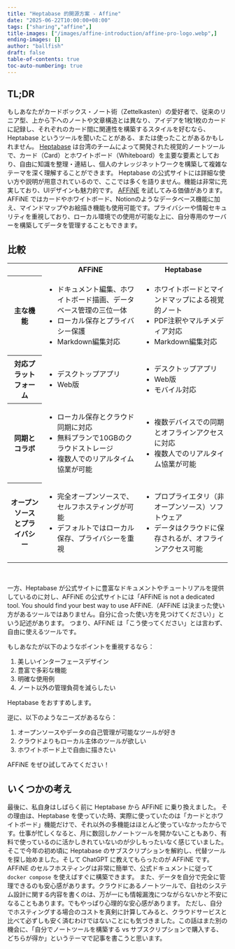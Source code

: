 ```yaml
---
title: "Heptabase 的開源方案 - Affine"
date: "2025-06-22T10:00:00+08:00"
tags: ["sharing","affine",]
title-images: ["/images/affine-introduction/affine-pro-logo.webp",]
ending-images: []
author: "ballfish"
draft: false
table-of-contents: true
toc-auto-numbering: true
---
```

<!-- introduction -->
<!--more-->
<!-- rest of the content -->
## TL;DR
もしあなたがカードボックス・ノート術（Zettelkasten）の愛好者で、従来のリニア型、上から下へのノートや文章構造とは異なり、アイデアを1枚1枚のカードに記録し、それぞれのカード間に関連性を構築するスタイルを好むなら、Heptabase というツールを聞いたことがある、または使ったことがあるかもしれません。
[Heptabase](https://heptabase.com/) は台湾のチームによって開発された視覚的ノートツールで、カード（Card）とホワイトボード（Whiteboard）を主要な要素としており、自由に知識を整理・連結し、個人のナレッジネットワークを構築して複雑なテーマを深く理解することができます。
Heptabase の公式サイトには詳細な使い方や説明が用意されているので、ここでは多くを語りません。機能は非常に充実しており、UIデザインも魅力的です。
[AFFiNE](https://affine.pro/) を試してみる価値があります。
AFFiNE ではカードやホワイトボード、Notionのようなデータベース機能に加え、マインドマップやお絵描き機能も使用可能です。プライバシーや情報セキュリティを重視しており、ローカル環境での使用が可能な上に、自分専用のサーバーを構築してデータを管理することもできます。

## 比較

<table>
    <tr>
        <th scope="col"></th>
        <th scope="col">AFFiNE</th>
        <th scope="col">Heptabase</th>
    </tr>
    <tr>
        <th scope"row">主な機能</th>
        <td>
            <ul>
                <li>ドキュメント編集、ホワイトボード描画、データベース管理の三位一体</li>
                <li>ローカル保存とプライバシー保護</li>
                <li>Markdown編集対応</li>
            </ul>
        </td>
        <td>
            <ul>
                <li>ホワイトボードとマインドマップによる視覚的ノート</li>
                <li>PDF注釈やマルチメディア対応</li>
                <li>Markdown編集対応</li>
            </ul>
        </td>
    </tr>
    <tr>
        <th scope"row">対応プラットフォーム</th>
        <td>
            <ul>
                <li>デスクトップアプリ</li>
                <li>Web版</li>
            </ul>
        </td>
        <td>
            <ul>
                <li>デスクトップアプリ</li>
                <li>Web版</li>
                <li>モバイル対応</li>
            </ul>
        </td>
    </tr>
    <tr>
        <th scope"row">同期とコラボ</th>
        <td>
            <ul>
                <li>ローカル保存とクラウド同期に対応</li>
                <li>無料プランで10GBのクラウドストレージ</li>
                <li>複数人でのリアルタイム協業が可能</li>
            </ul>
        </td>
        <td>
            <ul>
                <li>複数デバイスでの同期とオフラインアクセスに対応</li>
                <li>複数人でのリアルタイム協業が可能</li>
            </ul>
        </td>
    </tr>
    <tr>
        <th scope"row">オープンソースとプライバシー</th>
        <td>
            <ul>
                <li>完全オープンソースで、セルフホスティングが可能</li>
                <li>デフォルトではローカル保存、プライバシーを重視</li>
            </ul>
        </td>
        <td>
            <ul>
                <li>プロプライエタリ（非オープンソース）ソフトウェア</li>
                <li>データはクラウドに保存されるが、オフラインアクセス可能</li>
            </ul>
        </td>
    </tr>
</table>

<br>

一方、Heptabase が公式サイトに豊富なドキュメントやチュートリアルを提供しているのに対し、AFFiNE の公式サイトには「AFFiNE is not a dedicated tool. You should find your best way to use AFFiNE.（AFFiNE は決まった使い方があるツールではありません。自分に合った使い方を見つけてください）」という記述があります。
つまり、AFFiNE は「こう使ってください」とは言わず、自由に使えるツールです。

もしあなたが以下のようなポイントを重視するなら：

1. 美しいインターフェースデザイン
2. 豊富で多彩な機能
3. 明確な使用例
4. ノート以外の管理負荷を減らしたい

Heptabase をおすすめします。

逆に、以下のようなニーズがあるなら：

1. オープンソースやデータの自己管理が可能なツールが好き
2. クラウドよりもローカル主体のツールが欲しい
3. ホワイトボード上で自由に描きたい

AFFiNE をぜひ試してみてください！

## いくつかの考え
最後に、私自身はしばらく前に Heptabase から AFFiNE に乗り換えました。
その理由は、Heptabase を使っていた時、実際に使っていたのは「カードとホワイトボード」機能だけで、それ以外の多機能はほとんど使っていなかったからです。仕事が忙しくなると、月に数回しかノートツールを開かないこともあり、有料で使っているのに活かしきれていないのが少しもったいなく感じていました。
そこで今年の初め頃に Heptabase のサブスクリプションを解約し、代替ツールを探し始めました。そして ChatGPT に教えてもらったのが AFFiNE です。
AFFiNE のセルフホスティングは非常に簡単で、公式ドキュメントに従って `docker compose` を使えばすぐに構築できます。
また、データを自分で完全に管理できるのも安心感があります。クラウドにあるノートツールで、自社のシステム設計に関する内容を書くのは、万が一にも情報漏洩につながらないかと不安になることもあります。でもやっぱり心理的な安心感があります。
ただし、自分でホスティングする場合のコストを真剣に計算してみると、クラウドサービスと比べて必ずしも安く済むわけではないことにも気づきました。この話はまた別の機会に、「自分でノートツールを構築する vs サブスクリプションで購入する、どちらが得か」というテーマで記事を書こうと思います。
